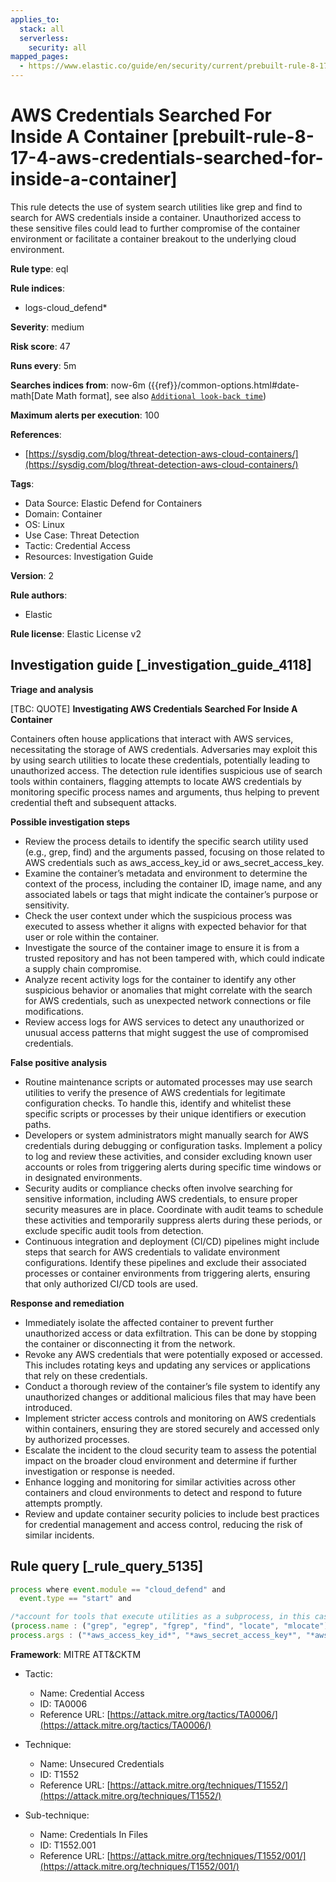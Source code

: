 ```yaml
---
applies_to:
  stack: all
  serverless:
    security: all
mapped_pages:
  - https://www.elastic.co/guide/en/security/current/prebuilt-rule-8-17-4-aws-credentials-searched-for-inside-a-container.html
---
```


# AWS Credentials Searched For Inside A Container [prebuilt-rule-8-17-4-aws-credentials-searched-for-inside-a-container]

This rule detects the use of system search utilities like grep and find to search for AWS credentials inside a container. Unauthorized access to these sensitive files could lead to further compromise of the container environment or facilitate a container breakout to the underlying cloud environment.

**Rule type**: eql

**Rule indices**:

* logs-cloud_defend*

**Severity**: medium

**Risk score**: 47

**Runs every**: 5m

**Searches indices from**: now-6m ({{ref}}/common-options.html#date-math[Date Math format], see also [`Additional look-back time`](docs-content://solutions/security/detect-and-alert/create-detection-rule.md#rule-schedule))

**Maximum alerts per execution**: 100

**References**:

* [https://sysdig.com/blog/threat-detection-aws-cloud-containers/](https://sysdig.com/blog/threat-detection-aws-cloud-containers/)

**Tags**:

* Data Source: Elastic Defend for Containers
* Domain: Container
* OS: Linux
* Use Case: Threat Detection
* Tactic: Credential Access
* Resources: Investigation Guide

**Version**: 2

**Rule authors**:

* Elastic

**Rule license**: Elastic License v2

## Investigation guide [_investigation_guide_4118]

**Triage and analysis**

[TBC: QUOTE]
**Investigating AWS Credentials Searched For Inside A Container**

Containers often house applications that interact with AWS services, necessitating the storage of AWS credentials. Adversaries may exploit this by using search utilities to locate these credentials, potentially leading to unauthorized access. The detection rule identifies suspicious use of search tools within containers, flagging attempts to locate AWS credentials by monitoring specific process names and arguments, thus helping to prevent credential theft and subsequent attacks.

**Possible investigation steps**

* Review the process details to identify the specific search utility used (e.g., grep, find) and the arguments passed, focusing on those related to AWS credentials such as aws_access_key_id or aws_secret_access_key.
* Examine the container’s metadata and environment to determine the context of the process, including the container ID, image name, and any associated labels or tags that might indicate the container’s purpose or sensitivity.
* Check the user context under which the suspicious process was executed to assess whether it aligns with expected behavior for that user or role within the container.
* Investigate the source of the container image to ensure it is from a trusted repository and has not been tampered with, which could indicate a supply chain compromise.
* Analyze recent activity logs for the container to identify any other suspicious behavior or anomalies that might correlate with the search for AWS credentials, such as unexpected network connections or file modifications.
* Review access logs for AWS services to detect any unauthorized or unusual access patterns that might suggest the use of compromised credentials.

**False positive analysis**

* Routine maintenance scripts or automated processes may use search utilities to verify the presence of AWS credentials for legitimate configuration checks. To handle this, identify and whitelist these specific scripts or processes by their unique identifiers or execution paths.
* Developers or system administrators might manually search for AWS credentials during debugging or configuration tasks. Implement a policy to log and review these activities, and consider excluding known user accounts or roles from triggering alerts during specific time windows or in designated environments.
* Security audits or compliance checks often involve searching for sensitive information, including AWS credentials, to ensure proper security measures are in place. Coordinate with audit teams to schedule these activities and temporarily suppress alerts during these periods, or exclude specific audit tools from detection.
* Continuous integration and deployment (CI/CD) pipelines might include steps that search for AWS credentials to validate environment configurations. Identify these pipelines and exclude their associated processes or container environments from triggering alerts, ensuring that only authorized CI/CD tools are used.

**Response and remediation**

* Immediately isolate the affected container to prevent further unauthorized access or data exfiltration. This can be done by stopping the container or disconnecting it from the network.
* Revoke any AWS credentials that were potentially exposed or accessed. This includes rotating keys and updating any services or applications that rely on these credentials.
* Conduct a thorough review of the container’s file system to identify any unauthorized changes or additional malicious files that may have been introduced.
* Implement stricter access controls and monitoring on AWS credentials within containers, ensuring they are stored securely and accessed only by authorized processes.
* Escalate the incident to the cloud security team to assess the potential impact on the broader cloud environment and determine if further investigation or response is needed.
* Enhance logging and monitoring for similar activities across other containers and cloud environments to detect and respond to future attempts promptly.
* Review and update container security policies to include best practices for credential management and access control, reducing the risk of similar incidents.


## Rule query [_rule_query_5135]

```js
process where event.module == "cloud_defend" and
  event.type == "start" and

/*account for tools that execute utilities as a subprocess, in this case the target utility name will appear as a process arg*/
(process.name : ("grep", "egrep", "fgrep", "find", "locate", "mlocate") or process.args : ("grep", "egrep", "fgrep", "find", "locate", "mlocate")) and
process.args : ("*aws_access_key_id*", "*aws_secret_access_key*", "*aws_session_token*", "*accesskeyid*", "*secretaccesskey*", "*access_key*", "*.aws/credentials*")
```

**Framework**: MITRE ATT&CKTM

* Tactic:

    * Name: Credential Access
    * ID: TA0006
    * Reference URL: [https://attack.mitre.org/tactics/TA0006/](https://attack.mitre.org/tactics/TA0006/)

* Technique:

    * Name: Unsecured Credentials
    * ID: T1552
    * Reference URL: [https://attack.mitre.org/techniques/T1552/](https://attack.mitre.org/techniques/T1552/)

* Sub-technique:

    * Name: Credentials In Files
    * ID: T1552.001
    * Reference URL: [https://attack.mitre.org/techniques/T1552/001/](https://attack.mitre.org/techniques/T1552/001/)



